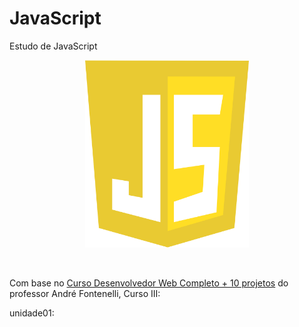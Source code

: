 # JavaScript
Estudo de JavaScript
<br>
<p align="center">
<img src="images/javascript-1.svg" alt="logo JavaScript" height="300">
</p>

<br>

Com base no [Curso Desenvolvedor Web Completo + 10 projetos](https://www.udemy.com/course/curso-desenvolvedor-web-completo/learn/lecture/7980550?start=0#overview) do professor André Fontenelli, Curso III: 

unidade01: 